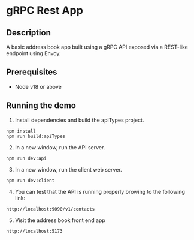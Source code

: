 # gRPC Rest App

## Description

A basic address book app built using a gRPC API exposed via a REST-like endpoint using Envoy.

## Prerequisites

- Node v18 or above

## Running the demo

1. Install dependencies and build the apiTypes project.

```console
npm install
npm run build:apiTypes
```

2. In a new window, run the API server.

```console
npm run dev:api
```

3. In a new window, run the client web server.

```console
npm run dev:client
```

4. You can test that the API is running properly browing to the following link:

```url
http://localhost:9090/v1/contacts
```

5. Visit the address book front end app

```url
http://localhost:5173

```
